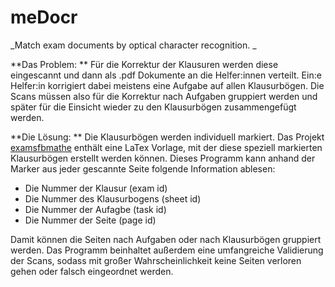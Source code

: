 # meDocr

_Match exam documents by optical character recognition. _

**Das Problem: ** Für die Korrektur der Klausuren werden diese eingescannt und dann als .pdf Dokumente an die Helfer:innen verteilt. Ein:e Helfer:in korrigiert dabei meistens eine Aufgabe auf allen Klausurbögen. Die Scans müssen also für die Korrektur nach Aufgaben gruppiert werden und später für die Einsicht wieder zu den Klausurbögen zusammengefügt werden. 

**Die Lösung: ** Die Klausurbögen werden individuell markiert. Das Projekt [examsfbmathe](https://gitlab.rhrk.uni-kl.de/exercisesheetmanager/examsfbmathe) enthält eine LaTex Vorlage, mit der diese speziell markierten Klausurbögen erstellt werden können. 
Dieses Programm kann anhand der Marker aus jeder gescannte Seite folgende Information ablesen:

- Die Nummer der Klausur (exam id)
- Die Nummer des Klausurbogens (sheet id)
- Die Nummer der Aufagbe (task id)
- Die Nummer der Seite (page id)

Damit können die Seiten nach Aufgaben oder nach Klausurbögen gruppiert werden. 
Das Programm beinhaltet außerdem eine umfangreiche Validierung der Scans, sodass mit großer Wahrscheinlichkeit keine Seiten verloren gehen oder falsch eingeordnet werden. 

